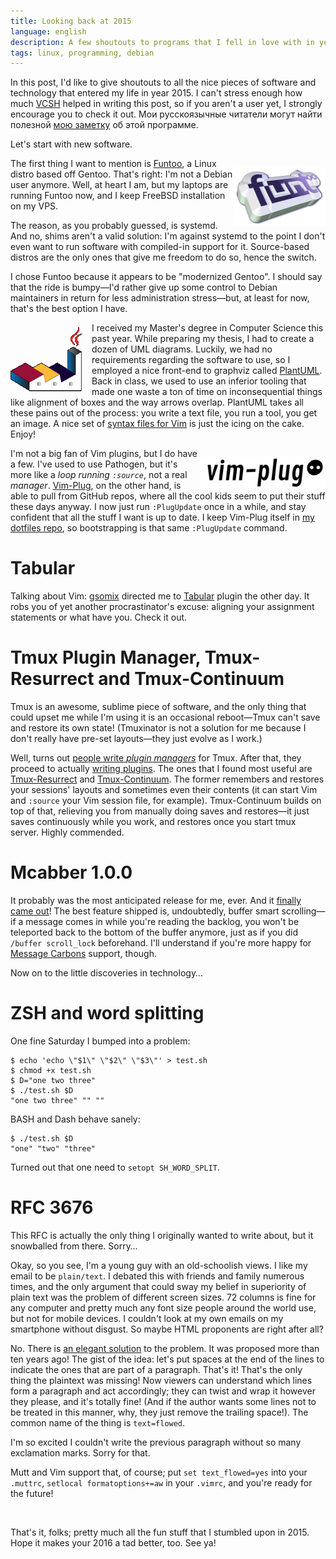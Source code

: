 ```yaml
---
title: Looking back at 2015
language: english
description: A few shoutouts to programs that I fell in love with in year 2015.
tags: linux, programming, debian
---
```


In this post, I'd like to give shoutouts to all the nice pieces of software and
technology that entered my life in year 2015. I can't stress enough how much
[VCSH][vcsh] helped in writing this post, so if you aren't a user yet,
I strongly encourage you to check it out. Мои русскоязычные читатели могут найти
полезной [мою заметку][vcsh-ru] об этой программе.

Let's start with new software.

<img src="/images/funtoo_logo.png" width="147px" height="95px"
     style="float: right; padding: 1em 0 0 0;" />
The first thing I want to mention is [Funtoo][funtoo], a Linux distro based off
Gentoo. That's right: I'm not a Debian user anymore. Well, at heart I am, but my
laptops are running Funtoo now, and I keep FreeBSD installation on my VPS.

The reason, as you probably guessed, is systemd. And no, shims aren't a valid
solution: I'm against systemd to the point I don't even want to run software
with compiled-in support for it. Source-based distros are the only ones that
give me freedom to do so, hence the switch.

I chose Funtoo because it appears to be "modernized Gentoo". I should say that
the ride is bumpy—I'd rather give up some control to Debian maintainers in
return for less administration stress—but, at least for now, that's the best
option I have.

<img src="/images/plantuml-logo.png" width="116px" height="112px"
     style="float: left; padding: 0 1em 0 0;" />
I received my Master's degree in Computer Science this past year. While
preparing my thesis, I had to create a dozen of UML diagrams. Luckily, we had no
requirements regarding the software to use, so I employed a nice front-end to
graphviz called [PlantUML][plantuml]. Back in class, we used to use an inferior
tooling that made one waste a ton of time on inconsequential things like
alignment of boxes and the way arrows overlap. PlantUML takes all these pains
out of the process: you write a text file, you run a tool, you get an image.
A nice set of [syntax files for Vim][plantuml-vim] is just the icing on the
cake. Enjoy!

<img src="/images/vim-plug-logo.png" width="200px" height="50px"
     style="float: right; padding: 1em 0 0 0;" />
I'm not a big fan of Vim plugins, but I do have a few. I've used to use
Pathogen, but it's more like a *loop running `:source`*, not a real *manager*.
[Vim-Plug][vim-plug], on the other hand, is able to pull from GitHub repos,
where all the cool kids seem to put their stuff these days anyway. I now just
run `:PlugUpdate` once in a while, and stay confident that all the stuff I want
is up to date. I keep Vim-Plug itself in [my dotfiles repo][minoru-dotfiles],
so bootstrapping is that same `:PlugUpdate` command.

# Tabular

Talking about Vim: [gsomix][gsomix] directed me to [Tabular][tabular] plugin the
other day. It robs you of yet another procrastinator's excuse: aligning your
assignment statements or what have you. Check it out.

# Tmux Plugin Manager, Tmux-Resurrect and Tmux-Continuum

Tmux is an awesome, sublime piece of software, and the only thing that could
upset me while I'm using it is an occasional reboot—Tmux can't save and restore
its own state! (Tmuxinator is not a solution for me because I don't really have
pre-set layouts—they just evolve as I work.)

Well, turns out [people write *plugin managers*][tpm] for Tmux. After that, they
proceed to actually [writing plugins][tmux-plugins]. The ones that I found most
useful are [Tmux-Resurrect][tmux-resurrect] and
[Tmux-Continuum][tmux-continuum]. The former remembers and restores your
sessions' layouts and sometimes even their contents (it can start Vim and
`:source` your Vim session file, for example). Tmux-Continuum builds on top of
that, relieving you from manually doing saves and restores—it just saves
continuously while you work, and restores once you start tmux server. Highly
commended.

# Mcabber 1.0.0

It probably was the most anticipated release for me, ever. And it [finally came
out][mcabber]! The best feature shipped is, undoubtedly, buffer smart
scrolling—if a message comes in while you're reading the backlog, you won't be
teleported back to the bottom of the buffer anymore, just as if you did `/buffer
scroll_lock` beforehand. I'll understand if you're more happy for [Message
Carbons][message-carbons] support, though.

Now on to the little discoveries in technology…

# ZSH and word splitting

One fine Saturday I bumped into a problem:
```shell
$ echo 'echo \"$1\" \"$2\" \"$3\"' > test.sh
$ chmod +x test.sh
$ D="one two three"
$ ./test.sh $D
"one two three" "" ""
```

BASH and Dash behave sanely:
```shell
$ ./test.sh $D
"one" "two" "three"
```

Turned out that one need to `setopt SH_WORD_SPLIT`.

# RFC 3676

This RFC is actually the only thing I originally wanted to write about, but it
snowballed from there. Sorry…

Okay, so you see, I'm a young guy with an old-schoolish views. I like my email
to be `plain/text`. I debated this with friends and family numerous times, and
the only argument that could sway my belief in superiority of plain text was the
problem of different screen sizes. 72 columns is fine for any computer and
pretty much any font size people around the world use, but not for mobile
devices. I couldn't look at my own emails on my smartphone without disgust. So
maybe HTML proponents are right after all?

No. There is [an elegant solution][rfc3676] to the problem. It was proposed more
than ten years ago! The gist of the idea: let's put spaces at the end of the
lines to indicate the ones that are part of a paragraph. That's it! That's the
only thing the plaintext was missing! Now viewers can understand which lines
form a paragraph and act accordingly; they can twist and wrap it however they
please, and it's totally fine! (And if the author wants some lines not to be
treated in this manner, why, they just remove the trailing space!). The common
name of the thing is `text=flowed`.

I'm so excited I couldn't write the previous paragraph without so many
exclamation marks. Sorry for that.

Mutt and Vim support that, of course; put `set text_flowed=yes` into your
`.muttrc`, `setlocal formatoptions+=aw` in your `.vimrc`, and you're ready for
the future!

&nbsp;

That's it, folks; pretty much all the fun stuff that I stumbled upon in 2015.
Hope it makes your 2016 a tad better, too. See ya!



[vcsh]: https://github.com/RichiH/vcsh/ "vsch, config manager based on Git"

[vcsh-ru]: /posts/2013-12-16-managing-home-dotfiles-with-vcsh.html "Управление
дотфайлами в $HOME с помощью vcsh"

[funtoo]: http://www.funtoo.org/ "Funtoo Linux"

[plantuml]: http://plantuml.com/ "PlantUML: Open-source tool that uses simple
textual descriptions to draw UML diagrams"

[plantuml-vim]: https://github.com/aklt/plantuml-syntax "Vim PlantUML
Syntax/Plugin/FTDetect"

[vim-plug]: https://github.com/junegunn/vim-plug "Vim-Plug, a minimalist Vim
Plugin Manager"

[minoru-dotfiles]: https://github.com/Minoru/dotfiles "@Minoru's dotfiles"

[gsomix]: https://github.com/gsomix "gsomix at GitHub"

[tabular]: https://github.com/godlygeek/tabular "Tabular, Vim script for text
filtering and alignment"

[tpm]: https://github.com/tmux-plugins/tpm "TPM, Tmux Plugin Manager"

[tmux-plugins]: https://github.com/tmux-plugins "Tmux Plugins on GitHub"

[tmux-resurrect]: https://github.com/tmux-plugins/tmux-resurrect
    "tmux-resurrect: Persists tmux environment across system restarts"

[tmux-continuum]: https://github.com/tmux-plugins/tmux-continuum
    "tmux-continuum: Continuous saving of tmux environment. Automatic restore
    when tmux is started. Automatic tmux start when computer is turned on."

[mcabber]: http://mcabber.com/ "MCabber Homepage"

[message-carbons]: http://xmpp.org/extensions/xep-0280.html "XEP-0280: Message Carbons"

[rfc3676]: https://tools.ietf.org/html/rfc3676 "RFC3676:  The Text/Plain Format
and DelSp Parameters"

